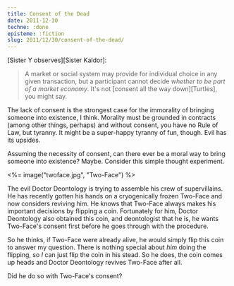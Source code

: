 ```yaml
---
title: Consent of the Dead
date: 2011-12-30
techne: :done
episteme: :fiction
slug: 2011/12/30/consent-of-the-dead/
---
```


[Sister Y observes][Sister Kaldor]:

> A market or social system may provide for individual choice in any given transaction, but a participant cannot decide *whether to be part of a market economy*. It's not [consent all the way down][Turtles], you might say.

The lack of consent is the strongest case for the immorality of bringing someone into existence, I think. Morality must be grounded in contracts (among other things, perhaps) and without consent, you have no Rule of Law, but tyranny. It might be a super-happy tyranny of fun, though. Evil has its upsides.

Assuming the necessity of consent, can there ever be a moral way to bring someone into existence? Maybe. Consider this simple thought experiment.

<%= image("twoface.jpg", "Two-Face") %>

The evil Doctor Deontology is trying to assemble his crew of supervillains. He has recently gotten his hands on a cryogenically frozen Two-Face and now considers reviving him. He knows that Two-Face always makes his important decisions by flipping a coin. Fortunately for him, Doctor Deontology also obtained this coin, and deontologist that he is, he wants Two-Face's consent first before he goes through with the procedure.

So he thinks, if Two-Face were already alive, he would simply flip this coin to answer my question. There is nothing special about *him* doing the flipping, so *I* can just flip the coin in his stead. So he does, the coin comes up heads and Doctor Deontology revives Two-Face after all.

Did he do so with Two-Face's consent?
